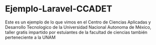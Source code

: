 # Ejemplo-Laravel-CCADET
Este es un ejemplo de lo que vimos en el Centro de Ciencias Aplicadas y Desarrollo Tecnologico de la Universidad Nacional Autonoma de México, taller gratis impartido por estuiantes de la facultad de ciencias también perteneciente a la UNAM
